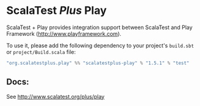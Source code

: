 # ScalaTest _Plus_ Play

ScalaTest + Play provides integration support between ScalaTest and Play Framework (http://www.playframework.com).

To use it, please add the following dependency to your project's `build.sbt` or `project/Build.scala` file:

```scala
"org.scalatestplus.play" %% "scalatestplus-play" % "1.5.1" % "test"
```

## Docs:

See http://www.scalatest.org/plus/play

